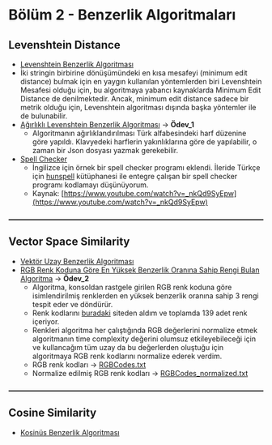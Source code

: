 # Bölüm 2 - Benzerlik Algoritmaları
## Levenshtein Distance
+ [Levenshtein Benzerlik Algoritması](https://github.com/enesmanan/turkce-kitaplar/blob/main/Projelerle%20Yapay%20Zeka/Benzerlik_Algoritmalar%C4%B1/levenshtein_distance.py)
+ İki stringin birbirine dönüşümündeki en kısa mesafeyi (minimum edit distance) bulmak için en yaygın kullanılan yöntemlerden biri Levenshtein Mesafesi olduğu için, bu algoritmaya yabancı kaynaklarda Minimum Edit Distance de denilmektedir. Ancak, minimum edit distance sadece bir metrik olduğu için, Levenshtein algoritması dışında başka yöntemler ile de bulunabilir.
+ [Ağırlıklı Levenshtein Benzerlik Algoritması](https://github.com/enesmanan/turkce-kitaplar/blob/main/Projelerle%20Yapay%20Zeka/Benzerlik_Algoritmalar%C4%B1/weighted_levenshtein_distance.py) $\to$ **Ödev_1**
  + Algoritmanın ağırlıklandırılması Türk alfabesindeki harf düzenine göre yapıldı. Klavyedeki harflerin yakınlıklarına göre de yapılabilir, o zaman bir Json dosyası yazmak gerekebilir.
+ [Spell Checker](https://github.com/enesmanan/turkce-kitaplar/blob/main/Projelerle%20Yapay%20Zeka/Benzerlik_Algoritmalar%C4%B1/spell_checker.py)
  + İngilizce için örnek bir spell checker programı eklendi. İleride Türkçe için [hunspell](https://github.com/hunspell/hunspell) kütüphanesi ile entegre çalışan bir spell checker programı kodlamayı düşünüyorum.
  + Kaynak: [https://www.youtube.com/watch?v=_nkQd9SyEpw](https://www.youtube.com/watch?v=_nkQd9SyEpw)
  
<hr style='border: 0.5px solid gray; margin: 25px 0;'>

## Vector Space Similarity
+ [Vektör Uzay Benzerlik Algoritması](https://github.com/enesmanan/turkce-kitaplar/blob/main/Projelerle%20Yapay%20Zeka/Benzerlik_Algoritmalar%C4%B1/vector_similarity.py)
+ [RGB Renk Koduna Göre En Yüksek Benzerlik Oranına Sahip Rengi Bulan Algoritma](https://github.com/enesmanan/turkce-kitaplar/blob/main/Projelerle%20Yapay%20Zeka/Benzerlik_Algoritmalar%C4%B1/rgb_similarity.py)  $\to$ **Ödev_2**
  + Algoritma, konsoldan rastgele girilen RGB renk koduna göre isimlendirilmiş renklerden en yüksek benzerlik oranına sahip 3 rengi tespit eder ve döndürür.
  + Renk kodlarını [buradaki](https://www.rapidtables.com/web/color/RGB_Color.html) siteden aldım ve toplamda 139 adet renk içeriyor.
  + Renkleri algoritma her çalıştığında RGB değerlerini normalize etmek algoritmanın time complexity değerini olumsuz etkileyebileceği için ve kullancağım tüm uzay da bu değerlerden oluştuğu için algoritmaya RGB renk kodlarını normalize ederek verdim.
  + RGB renk kodları $\to$ [RGBCodes.txt](https://github.com/enesmanan/turkce-kitaplar/blob/main/Projelerle%20Yapay%20Zeka/Benzerlik_Algoritmalar%C4%B1/RGBCodes.txt)
  + Normalize edilmiş RGB renk kodları $\to$ [RGBCodes_normalized.txt](https://github.com/enesmanan/turkce-kitaplar/blob/main/Projelerle%20Yapay%20Zeka/Benzerlik_Algoritmalar%C4%B1/RGBCodes_normalized.txt)

<hr style='border: 0.5px solid gray; margin: 25px 0;'>

## Cosine Similarity
+ [Kosinüs Benzerlik Algoritması](https://github.com/enesmanan/turkce-kitaplar/blob/main/Projelerle%20Yapay%20Zeka/Benzerlik_Algoritmalar%C4%B1/cosine_similarity.py)
